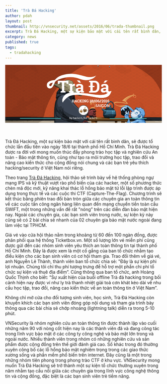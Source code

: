 ```yaml
---
title: 'Trà Đá Hacking'
author: pdah
layout: post
thumbnail: http://vnsecurity.net/assets/2016/06/trada-thumbnail.png
excerpt: Trà Đá Hacking, một sự kiện bảo mật với cái tên rất bình dân, sẽ được tổ chức lần đầu tiên vào ngày 18/6 tại thành phố Hồ Chí Minh. Trà Đá Hacking được ra đời với mong muốn thúc đẩy phong trào học tập và nghiên cứu An toàn - Bảo mật thông tin, cũng như tạo ra môi trường học tập, trao đổi và nâng cao kiến thức cho cộng đồng nói chung và các bạn trẻ yêu thích hacking/security ở Việt Nam nói riêng.
category: news
published: true
tags:
  - tradahacking
---
```


<center>
<img src="/assets/2016/06/tradahacking.png" />
</center>
<br />
<br />

Trà Đá Hacking, một sự kiện bảo mật với cái tên rất bình dân, sẽ được tổ chức lần đầu tiên vào ngày 18/6 tại thành phố Hồ Chí Minh. Trà Đá Hacking được ra đời với mong muốn thúc đẩy phong trào học tập và nghiên cứu An toàn - Bảo mật thông tin, cũng như tạo ra môi trường học tập, trao đổi và nâng cao kiến thức cho cộng đồng nói chung và các bạn trẻ yêu thích hacking/security ở Việt Nam nói riêng. 

Theo trang [Trà Đá Hacking](http://trada.vnsecurity.net), hội thảo sẽ trình bày về hệ thống phòng ngự mạng IPS và kỹ thuật vượt rào phổ biến của các hacker, một số phương thức chèn mã độc mới, kỹ năng khai thác lỗ hổng bảo mật từ lỗi lập trình được áp dụng trong thực tế và các cuộc thi CTF (Capture-The-Flag). Chương trình sẽ kết thúc bằng phiên trao đổi bàn tròn giữa các chuyên gia an toàn thông tin về các cuộc tấn công ngân hàng liên quan đến mạng chuyển tiền toàn cầu SWIFT, một trong những vấn đề rất "nóng” trên các
diễn đàn bảo mật hiện nay. Ngoài các chuyên gia, các bạn sinh viên trong nước, sự kiện kỳ này cũng sẽ có 2 bài chia sẻ nhanh của 02 chuyên gia bảo mật nước ngoài đang làm việc tại TPHCM.

Giá vé vào cửa hội thảo nằm trong khoảng từ 60 đến 100 ngàn đồng, được phân phối qua hệ thống Ticketbox.vn. Một số lượng lớn vé miễn phí cũng được gửi đến các nhóm sinh viên yêu thích an toàn thông tin tại thành phố Hồ Chí Minh. Đây là được xem là một cố gắng của ban tổ chức nhằm tạo điều kiện cho các bạn sinh viên có cơ hội tham gia. Trao đổi thêm về giá vé, anh Nguyễn Lê Thành, thành viên ban tổ chức chia sẻ: "Đây là sự kiện phi lợi nhuận. Chúng tôi chỉ thu phí tượng trưng để hỗ trợ một phần chi phí tổ chức sự kiện và thuê địa điểm”. Cũng thông qua ban tổ chức, anh Hoàng Quốc Thịnh cho biết: "Sự xuất hiện của buổi offline Trà đá hacking trong bối cảnh hiện nay được ví như ly trà thanh nhiệt giải toả cơn khát kéo dài về nhu cầu học tập, trao đổi, nâng cao kiến thức về an toàn thông tin ở Việt Nam”. 

Không chỉ mở cửa cho đối tượng sinh viên, học sinh, Trà Đá Hacking còn khuyến khích các bạn sinh viên đóng góp nội dung và tham gia trình bày thông qua các bài chia sẻ chớp nhoáng (lightning talk) diễn ra trong 5-10 phút. 

VNSecurity là nhóm nghiên cứu an toàn thông tin được thành lập vào cuối những năm 90 với nòng cốt hiện nay là các thành viên đã và đang công tác trong lĩnh vực bảo mật ở các công ty công nghệ và bảo mật lớn trong và ngoài nước. Nhiều thành viên trong nhóm có những nghiên cứu và sản phẩm được cộng đồng trên thế giới đánh giá cao. Số khác trong đó thường xuyên công bố các lỗ hổng bảo mật nghiêm trọng trong các giao thức xương sống và phần mềm phổ biến trên internet. Đây cũng là một trong những nhóm tiên phong trong phong trào CTF ở khu vực. VNSecurity mong muốn Trà Đá Hacking sẽ trở thành một sự kiện tổ chức thường xuyên trong năm nhằm tạo cầu nối giữa các chuyên gia trong lĩnh vực công nghệ thông tin và cộng đồng, đặc biệt là các bạn sinh viên trẻ tiềm năng. 

